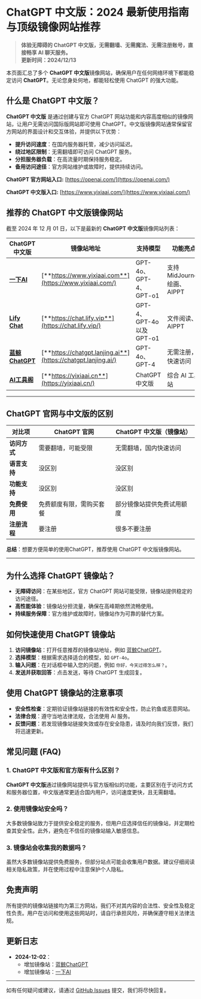 # **ChatGPT 中文版：2024 最新使用指南与顶级镜像网站推荐**

> **体验无障碍的 ChatGPT 中文版，无需翻墙、无需魔法、无需注册账号，直接畅享 AI 聊天服务。**  
> **更新时间：2024/12/13**

本页面汇总了多个 **ChatGPT 中文版**镜像网站，确保用户在任何网络环境下都能稳定访问 **ChatGPT**。无论您身处何地，都能轻松使用 ChatGPT 的强大功能。

## 什么是 ChatGPT 中文版？

**ChatGPT 中文版** 是通过创建与官方 ChatGPT 网站功能和内容高度相似的镜像网站，让用户无需访问国际版网站即可使用 ChatGPT。中文版镜像网站通常保留官方网站的界面设计和交互体验，并提供以下优势：

- **提升访问速度**：在国内服务器托管，减少访问延迟。
- **绕过地区限制**：无需翻墙即可访问 ChatGPT 服务。
- **分担服务器负载**：在高流量时期保持服务稳定。
- **备用访问途径**：官方网站维护或故障时，提供持续访问。

**ChatGPT 官方网站入口:** [https://openai.com/](https://openai.com/)

**ChatGPT 中文版入口:** [https://www.yixiaai.com/](https://www.yixiaai.com/)

## 推荐的 ChatGPT 中文版镜像网站

截至 2024 年 12 月 01 日，以下是最新的 **ChatGPT 中文版**镜像网站列表：

| ChatGPT 中文版                                        | 镜像站地址                                        | 支持模型                      | 功能亮点                |
| ------------------------------------------------- | ------------------------------------------------- | ----------------------------- | ----------------------- |
| [**一下AI**](https://www.yixiaai.com/)            | [**https://www.yixiaai.com**](https://www.yixiaai.com/)            | GPT-4o、GPT-4、GPT-o1          | 支持 MidJourney 绘画、AIPPT |
| [**Lify Chat**](https://chat.lify.vip/)           | [**https://chat.lify.vip**](https://chat.lify.vip/)           | GPT-4、GPT-4o 以及 GPT-o1      | 文件阅读、AIPPT          |
| [**蓝鲸ChatGPT**](https://chatgpt.lanjing.ai/)    | [**https://chatgpt.lanjing.ai**](https://chatgpt.lanjing.ai/)    | GPT-4o、GPT-4                  | 无需注册，快速访问       |
| [**AI工具阁**](https://yixiaai.cn/)              | [**https://yixiaai.cn**](https://yixiaai.cn/)              | ChatGPT 中文版                 | 综合 AI 工具站           |

---

## ChatGPT 官网与中文版的区别

| 对比项             | ChatGPT 官网               | ChatGPT 中文版（镜像站）      |
|------------------|------------------------|-------------------------|
| **访问方式**       | 需要翻墙，可能受限         | 无需翻墙，国内快速访问        |
| **语言支持**       | 没区别       | 没区别        |
| **功能支持**       | 没区别       | 没区别   |
| **免费使用**       | 免费额度有限，需购买套餐      | 部分镜像站提供免费试用额度      |
| **注册流程**       | 要注册           | 很多不要注册       |

**总结**：想要方便简单的使用ChatGPT，推荐使用 ChatGPT 中文版镜像网站。

---

## 为什么选择 ChatGPT 镜像站？

- **无障碍访问**：在某些地区，官方 ChatGPT 网站可能受限，镜像站提供稳定的访问途径。
- **高性能体验**：镜像站分担流量，确保在高峰期依然流畅使用。
- **持续服务保障**：官方维护或故障时，镜像站作为可靠的替代方案。

## 如何快速使用 ChatGPT 镜像站

1. **访问镜像站**：打开任意推荐的镜像站地址，例如 [蓝鲸ChatGPT](https://chatgpt.lanjing.ai/)。
2. **选择模型**：根据需求选择适合的模型，如 `GPT-4o`。
3. **输入问题**：在对话框中输入您的问题，例如 `你好，今天过得怎么样？`。
4. **发送并获取回答**：点击发送，等待 ChatGPT 生成回复。

## 使用 ChatGPT 镜像站的注意事项

- **安全性检查**：定期验证镜像站链接的有效性和安全性，防止钓鱼或恶意网站。
- **法律合规**：遵守当地法律法规，合法使用 AI 服务。
- **反馈问题**：若发现镜像站链接失效或存在安全隐患，请及时向我们反馈，我们将迅速更新。

## 常见问题 (FAQ)

### 1. ChatGPT 中文版和官方版有什么区别？

**ChatGPT 中文版**通过镜像网站提供与官方版相似的功能，主要区别在于访问方式和服务器位置，中文版通常更适合国内用户，访问速度更快，且无需翻墙。

### 2. 使用镜像站安全吗？

大多数镜像站致力于提供安全稳定的服务，但用户应选择信任的镜像站，并定期检查其安全性。此外，避免在不信任的镜像站输入敏感信息。

### 3. 镜像站会收集我的数据吗？

虽然大多数镜像站提供免费服务，但部分站点可能会收集用户数据。建议仔细阅读相关隐私政策，并在使用过程中注意保护个人隐私。

## 免责声明

所有提供的镜像站链接均为第三方网站，我们不对其内容的合法性、安全性及稳定性负责。用户在访问和使用这些网站时，请自行承担风险，并确保遵守相关法律法规。

## 更新日志

- **2024-12-02**：
  - 增加镜像站：[蓝鲸ChatGPT](https://chatgpt.lanjing.ai/)
  - 增加镜像站：[一下AI](https://www.yixiaai.com/)

---

如有任何疑问或建议，请通过 [GitHub Issues](https://github.com) 提交，我们将尽快回复。
